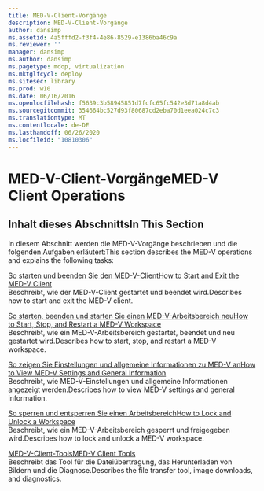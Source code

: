 ```yaml
---
title: MED-V-Client-Vorgänge
description: MED-V-Client-Vorgänge
author: dansimp
ms.assetid: 4a5fffd2-f3f4-4e86-8529-e1386ba46c9a
ms.reviewer: ''
manager: dansimp
ms.author: dansimp
ms.pagetype: mdop, virtualization
ms.mktglfcycl: deploy
ms.sitesec: library
ms.prod: w10
ms.date: 06/16/2016
ms.openlocfilehash: f5639c3b58945851d7fcfc65fc542e3d71a8d4ab
ms.sourcegitcommit: 354664bc527d93f80687cd2eba70d1eea024c7c3
ms.translationtype: MT
ms.contentlocale: de-DE
ms.lasthandoff: 06/26/2020
ms.locfileid: "10810306"
---
```

# <span data-ttu-id="9078c-103">MED-V-Client-Vorgänge</span><span class="sxs-lookup"><span data-stu-id="9078c-103">MED-V Client Operations</span></span>


## <span data-ttu-id="9078c-104">Inhalt dieses Abschnitts</span><span class="sxs-lookup"><span data-stu-id="9078c-104">In This Section</span></span>


<span data-ttu-id="9078c-105">In diesem Abschnitt werden die MED-V-Vorgänge beschrieben und die folgenden Aufgaben erläutert:</span><span class="sxs-lookup"><span data-stu-id="9078c-105">This section describes the MED-V operations and explains the following tasks:</span></span>

<a href="" id="how-to-start-and-exit-the-med-v-client"></a>[<span data-ttu-id="9078c-106">So starten und beenden Sie den MED-V-Client</span><span class="sxs-lookup"><span data-stu-id="9078c-106">How to Start and Exit the MED-V Client</span></span>](how-to-start-and-exit-the-med-v-client.md)  
<span data-ttu-id="9078c-107">Beschreibt, wie der MED-V-Client gestartet und beendet wird.</span><span class="sxs-lookup"><span data-stu-id="9078c-107">Describes how to start and exit the MED-V client.</span></span>

<a href="" id="how-to-start--stop--and-restart-a-med-v-workspace"></a>[<span data-ttu-id="9078c-108">So starten, beenden und starten Sie einen MED-V-Arbeitsbereich neu</span><span class="sxs-lookup"><span data-stu-id="9078c-108">How to Start, Stop, and Restart a MED-V Workspace</span></span>](how-to-start-stop-and-restart-a-med-v-workspace.md)  
<span data-ttu-id="9078c-109">Beschreibt, wie ein MED-V-Arbeitsbereich gestartet, beendet und neu gestartet wird.</span><span class="sxs-lookup"><span data-stu-id="9078c-109">Describes how to start, stop, and restart a MED-V workspace.</span></span>

<a href="" id="how-to-view-med-v-settings-and-general-information"></a>[<span data-ttu-id="9078c-110">So zeigen Sie Einstellungen und allgemeine Informationen zu MED-V an</span><span class="sxs-lookup"><span data-stu-id="9078c-110">How to View MED-V Settings and General Information</span></span>](how-to-view-med-v-settings-and-general-information.md)  
<span data-ttu-id="9078c-111">Beschreibt, wie MED-V-Einstellungen und allgemeine Informationen angezeigt werden.</span><span class="sxs-lookup"><span data-stu-id="9078c-111">Describes how to view MED-V settings and general information.</span></span>

<a href="" id="how-to-lock-and-unlock-a-workspace"></a>[<span data-ttu-id="9078c-112">So sperren und entsperren Sie einen Arbeitsbereich</span><span class="sxs-lookup"><span data-stu-id="9078c-112">How to Lock and Unlock a Workspace</span></span>](how-to-lock-and-unlock-a-workspace.md)  
<span data-ttu-id="9078c-113">Beschreibt, wie ein MED-V-Arbeitsbereich gesperrt und freigegeben wird.</span><span class="sxs-lookup"><span data-stu-id="9078c-113">Describes how to lock and unlock a MED-V workspace.</span></span>

<a href="" id="med-v-client-tools"></a>[<span data-ttu-id="9078c-114">MED-V-Client-Tools</span><span class="sxs-lookup"><span data-stu-id="9078c-114">MED-V Client Tools</span></span>](med-v-client-toolsv2.md)  
<span data-ttu-id="9078c-115">Beschreibt das Tool für die Dateiübertragung, das Herunterladen von Bildern und die Diagnose.</span><span class="sxs-lookup"><span data-stu-id="9078c-115">Describes the file transfer tool, image downloads, and diagnostics.</span></span>

 

 





